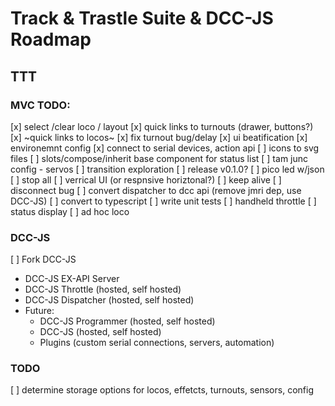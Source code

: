 # Track & Trastle Suite & DCC-JS Roadmap

## TTT

### MVC TODO:

[x] select /clear loco / layout
[x] quick links to turnouts (drawer, buttons?)
[x] ~quick links to locos~
[x] fix turnout bug/delay
[x] ui beatification
[x] environemnt config
[x] connect to serial devices, action api
[ ] icons to svg files
[ ] slots/compose/inherit base component for status list
[ ] tam junc config - servos
[ ] transition exploration
[ ] release v0.1.0?
[ ] pico led w/json
[ ] stop all
[ ] verrical UI (or respnsive horiztonal?)
[ ] keep alive
[ ] disconnect bug
[ ] convert dispatcher to dcc api (remove jmri dep, use DCC-JS)
[ ] convert to typescript
[ ] write unit tests
[ ] handheld throttle
[ ] status display
[ ] ad hoc loco

### DCC-JS

[ ] Fork DCC-JS
  - DCC-JS EX-API Server
  - DCC-JS Throttle (hosted, self hosted)
  - DCC-JS Dispatcher (hosted, self hosted)
  - Future:
    - DCC-JS Programmer (hosted, self hosted)
    - DCC-JS (hosted, self hosted)
    - Plugins (custom serial connections, servers, automation)


### TODO

[ ] determine storage options for locos, effetcts, turnouts, sensors, config
